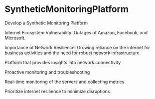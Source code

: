 # SyntheticMonitoringPlatform
Develop a Synthetic Monitoring Platform 

Internet Ecosystem Vulnerability: Outages of Amazon,  Facebook, and Microsoft.​

Importance of Network Resilience: Growing reliance on the internet for business activities and the need for robust network infrastructure.​

Platform that provides insights into network connectivity​

Proactive monitoring and troubleshooting​

Real-time monitoring of the servers and collecting metrics​

Prioritize internet resilience to minimize disruptions
